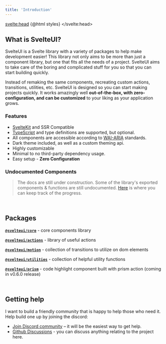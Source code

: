 ```yaml
---
title: 'Introduction'
---
```


<script>
    import { CodeBlock, MinorHeading } from 'components'
    const styles = `<style id='svelteui-inject-body' type='text/css'>.article>*:nth-child(3){margin-top:0!important;}<\/style>`;
</script>

<svelte:head>
{@html styles}
</svelte:head>

<MinorHeading />

## What is SvelteUI?

SvelteUI is a Svelte library with a variety of packages to help make development easier! This library not only aims to be more than just a component library, but one that fits all the needs of a project. SvelteUI aims to take care of the boring and complicated stuff for you so that you can start building quickly.

Instead of remaking the same components, recreating custom actions, transitions, utilities, etc. SvelteUI is designed so you can start making projects quickly. It works amazingly well **out-of-the-box, with zero-configuration, and can be customized** to your liking as your application grows.

### Features

- [SvelteKit](https://kit.svelte.dev/) and SSR Compatible
- [TypeScript](https://typescriptlang.org/) and type definitions are supported, but optional.
- All components are accessible according to [WAI-ARIA](https://www.w3.org/WAI/standards-guidelines/aria/) standards.
- Dark theme included, as well as a custom theming api.
- Highly customizable
- Minimal to no third-party dependency usage.
- Easy setup - **Zero Configuration**

### Undocumented Components

> The docs are still under construction. Some of the library's exported components & functions are still undocumented. [Here](https://github.com/svelteuidev/svelteui/issues/15) is where you can keep track of the progress.

<br />

## Packages

**[`@svelteui/core`](core/button)** - core components library

**[`@svelteui/actions`](actions/use-click-outside)** - library of useful actions

**[`@svelteui/motion`](motion/typewriter)** - collection of transitions to utilize on dom elements

**[`@svelteui/utilities`](utilities/os)** - collection of helpful utility functions

**[`@svelteui/prism`](others/prism.md)** - code highlight component built with prism action (coming in v0.6.0 release)

<br />

## Getting help

I want to build a friendly community that is happy to help those who need it. Help build one up by joining the discord:

- [Join Discord community](https://discord.gg/2J2xmzCS79) – it will be the easiest way to get help.
- [Github Discussions](https://github.com/svelteuidev/svelteui/discussions) - you can discuss anything relating to the project here.
